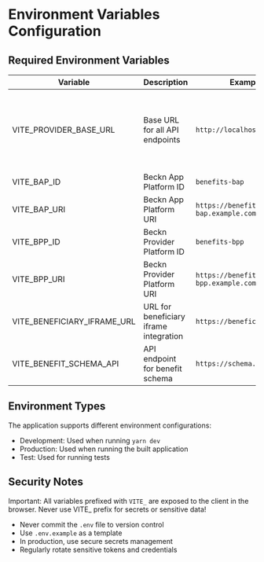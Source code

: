 # Environment Variables Configuration

## Required Environment Variables

| Variable | Description | Example Value | Notes |
|----------|-------------|---------------|-------|
| VITE_PROVIDER_BASE_URL | Base URL for all API endpoints | `http://localhost:3000/api` | Must not end with a slash (/). All endpoint paths will start with / |
| VITE_BAP_ID | Beckn App Platform ID | `benefits-bap` |  |
| VITE_BAP_URI | Beckn App Platform URI | `https://benefits-bap.example.com` |  |
| VITE_BPP_ID | Beckn Provider Platform ID | `benefits-bpp` |  |
| VITE_BPP_URI | Beckn Provider Platform URI | `https://benefits-bpp.example.com` |  |
| VITE_BENEFICIARY_IFRAME_URL | URL for beneficiary iframe integration | `https://beneficiary.example.com` |  |
| VITE_BENEFIT_SCHEMA_API | API endpoint for benefit schema | `https://schema.example.com` |  |

## Environment Types

The application supports different environment configurations:
- Development: Used when running `yarn dev`
- Production: Used when running the built application
- Test: Used for running tests

## Security Notes

Important: All variables prefixed with `VITE_` are exposed to the client in the browser. Never use VITE_ prefix for secrets or sensitive data!

- Never commit the `.env` file to version control
- Use `.env.example` as a template
- In production, use secure secrets management
- Regularly rotate sensitive tokens and credentials
